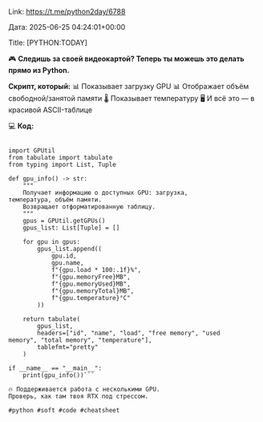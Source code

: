Link: https://t.me/python2day/6788

Дата: 2025-06-25 04:24:01+00:00

Title: [PYTHON:TODAY]

🎮 **Следишь за своей видеокартой? Теперь ты можешь это
делать прямо из Python.**

**Скрипт, который:**
📊 Показывает загрузку GPU
📊 Отображает объём свободной/занятой памяти
🌡 Показывает температуру
🖥 И всё это — в красивой ASCII-таблице

💻 **Код:**

```# pip install GPUtil tabulate

import GPUtil
from tabulate import tabulate
from typing import List, Tuple

def gpu_info() -> str:
    """
    Получает информацию о доступных GPU: загрузка,
температура, объём памяти.
    Возвращает отформатированную таблицу.
    """
    gpus = GPUtil.getGPUs()
    gpus_list: List[Tuple] = []

    for gpu in gpus:
        gpus_list.append((
            gpu.id,
            gpu.name,
            f"{gpu.load * 100:.1f}%",
            f"{gpu.memoryFree}MB",
            f"{gpu.memoryUsed}MB",
            f"{gpu.memoryTotal}MB",
            f"{gpu.temperature}°C"
        ))

    return tabulate(
        gpus_list,
        headers=["id", "name", "load", "free memory", "used
memory", "total memory", "temperature"],
        tablefmt="pretty"
    )

if __name__ == "__main__":
    print(gpu_info())```

🔥 Поддерживается работа с несколькими GPU.
Проверь, как там твоя RTX под стрессом.

#python #soft #code #cheatsheet

